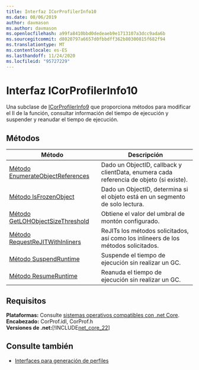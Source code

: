 ```yaml
---
title: Interfaz ICorProfilerInfo10
ms.date: 08/06/2019
author: davmason
ms.author: davmason
ms.openlocfilehash: a99fa8410bbd0dedeaeb9e1713107a3dcc9ada6b
ms.sourcegitcommit: d8020797a6657d0fbbdff362b80300815f682f94
ms.translationtype: MT
ms.contentlocale: es-ES
ms.lasthandoff: 11/24/2020
ms.locfileid: "95727229"
---
```

# <a name="icorprofilerinfo10-interface"></a>Interfaz ICorProfilerInfo10

Una subclase de [ICorProfilerInfo9](icorprofilerinfo9-interface.md) que proporciona métodos para modificar el Il de la función, consultar información del tiempo de ejecución y suspender y reanudar el tiempo de ejecución.

## <a name="methods"></a>Métodos  

| Método|Descripción|  
| ------------|-----------------|  
|[Método EnumerateObjectReferences](icorprofilerinfo10-enumerateobjectreferences-method.md)|Dado un ObjectID, callback y clientData, enumera cada referencia de objeto (si existe). |
|[Método IsFrozenObject](icorprofilerinfo10-isfrozenobject-method.md)|Dado un ObjectID, determina si el objeto está en un segmento de solo lectura. |
|[Método GetLOHObjectSizeThreshold](icorprofilerinfo10-getlohobjectsizethreshold-method.md)|Obtiene el valor del umbral de montón configurado. |
|[Método RequestReJITWithInliners](icorprofilerinfo10-requestrejitwithinliners-method.md)| ReJITs los métodos solicitados, así como los inlineers de los métodos solicitados.  |
|[Método SuspendRuntime](icorprofilerinfo10-suspendruntime-method.md)| Suspende el tiempo de ejecución sin realizar un GC. |
|[Método ResumeRuntime](icorprofilerinfo10-resumeruntime-method.md)| Reanuda el tiempo de ejecución sin realizar un GC. |

## <a name="requirements"></a>Requisitos  

**Plataformas:** Consulte [sistemas operativos compatibles con .net Core](../../../core/install/windows.md?pivots=os-windows).  
**Encabezado:** CorProf.idl, CorProf.h  
**Versiones de .net:**[!INCLUDE[net_core_22](../../../../includes/net-core-30-md.md)]

## <a name="see-also"></a>Consulte también

- [Interfaces para generación de perfiles](profiling-interfaces.md)
